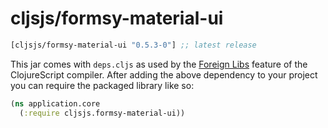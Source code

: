 # cljsjs/formsy-material-ui

[](dependency)
```clojure
[cljsjs/formsy-material-ui "0.5.3-0"] ;; latest release
```
[](/dependency)

This jar comes with `deps.cljs` as used by the [Foreign Libs][flibs] feature
of the ClojureScript compiler. After adding the above dependency to your project
you can require the packaged library like so:

```clojure
(ns application.core
  (:require cljsjs.formsy-material-ui))
```

[flibs]: https://clojurescript.org/reference/packaging-foreign-deps

